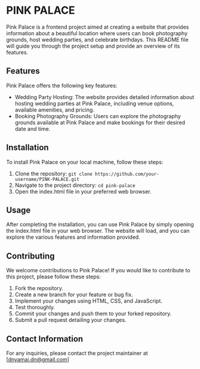 # PINK PALACE

Pink Palace is a frontend project aimed at creating a website that provides information about a beautiful location where users can book photography grounds, host wedding parties, and celebrate birthdays. This README file will guide you through the project setup and provide an overview of its features.

## Features

Pink Palace offers the following key features:

- Wedding Party Hosting:
  The website provides detailed information about hosting wedding parties at Pink Palace, including venue options, available amenities, and pricing.
- Booking Photography Grounds:
  Users can explore the photography grounds available at Pink Palace and make bookings for their desired date and time.


## Installation

To install Pink Palace on your local machine, follow these steps:
1. Clone the repository:
   `git clone https://github.com/your-username/PINK-PALACE.git`
2. Navigate to the project directory:
   `cd pink-palace`
3. Open the index.html file in your preferred web browser.

## Usage

After completing the installation, you can use Pink Palace by simply opening the index.html file in your web browser. The website will load, and you can explore the various features and information provided.

## Contributing

We welcome contributions to Pink Palace! If you would like to contribute to this project, please follow these steps:

1. Fork the repository.
2. Create a new branch for your feature or bug fix.
3. Implement your changes using HTML, CSS, and JavaScript.
4. Test thoroughly.
5. Commit your changes and push them to your forked repository.
6. Submit a pull request detailing your changes.

## Contact Information

For any inquiries, please contact the project maintainer at [dnyamai.dn@gmail.com]
